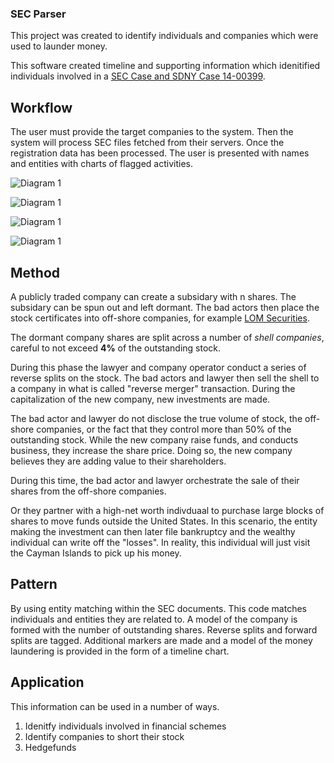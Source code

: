 ### SEC Parser

This project was created to identify individuals and companies which were used to launder money.

This software created timeline and supporting information which idenitified individuals involved in a [SEC Case and SDNY Case 14-00399](Offshore_Accounts.pdf).

## Workflow

The user must provide the target companies to the system. Then the system will process SEC files fetched from their servers. Once the registration data has been processed. The user is presented with names and entities with charts of flagged activities. 

![Diagram 1](documents/diagra001.png)

![Diagram 1](documents/diagra002.png)

![Diagram 1](documents/diagra003.png)

![Diagram 1](documents/diagra004.png)

## Method

A publicly traded company can create a subsidary with n shares. The subsidary can be spun out and left dormant. The bad actors then place the stock certificates into off-shore companies, for example [LOM Securities](https://www.lom.com/).

The dormant company shares are split across a number of _shell companies_, careful to not exceed __4%__ of the outstanding stock.

During this phase the lawyer and company operator conduct a series of reverse splits on the stock. The bad actors and lawyer then sell the shell to a company in what is called "reverse merger" transaction. During the capitalization of the new company, new investments are made.

The bad actor and lawyer do not disclose the true volume of stock, the off-shore companies, or the fact that they control more than 50% of the outstanding stock. While the new company raise funds, and conducts business, they increase the share price. Doing so, the new company believes they are adding value to their shareholders. 

During this time, the bad actor and lawyer orchestrate the sale of their shares from the off-shore companies.  

Or they partner with a high-net worth indivduaal to purchase large blocks of shares to move funds outside the United States.  In this scenario, the entity making the investment can then later file bankruptcy and the wealthy individual can write off the "losses". In reality, this individual will just visit the Cayman Islands to pick up his money.

## Pattern

By using entity matching within the SEC documents. This code matches individuals and entities they are related to. A model of the company is formed with the number of outstanding shares. Reverse splits and forward splits are tagged. Additional markers are made and a model of the money laundering is provided in the form of a timeline chart.

## Application

This information can be used in a number of ways. 

1. Idenitfy individuals involved in financial schemes
2. Identify companies to short their stock
3. Hedgefunds




